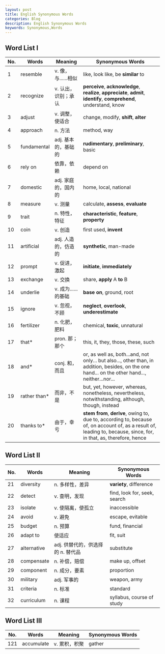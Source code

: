 ```yaml
---
layout: post
title: English Synonymous Words
categories: Blog
description: English Synonymous Words
keywords: Synonymous,Words
---
```


## Word List I

| No. | Words | Meaning | Synonymous Words |
| --- | ----- | ------- | ---------------- |
| 1 | resemble | v. 像，与......相似 | like, look like, be **similar** to |
| 2 | recognize | v. 认出，识别；承认 | **perceive**, **acknowledge**, **realize**, **appreciate**, **admit**, **identify**, **comprehend**, understand, know |
| 3 | adjust | v. 调整，使适合 | change, modify, **shift**, **alter** |
| 4 | approach | n. 方法 | method, way |
| 5 | fundamental | adj. 基本的，基础的 | **rudimentary**, **preliminary**, basic |
| 6 | rely on | 依靠，依赖 | depend on |
| 7 | domestic | adj. 家庭的，国内的 | home, local, national |
| 8 | measure | v. 测量 | calculate, **assess**, **evaluate** |
| 9 | trait | n. 特性，特征 | **characteristic**, **feature**, **property** |
| 10 | coin | v. 创造 | first used, **invent** |
| 11 | artificial | adj. 人造的，仿造的 | **synthetic**, man-made |
| 12 | prompt | v. 促进，激起 | **initiate**, **immediately** |
| 13 | exchange | v. 交换 | share, **apply** A **to** B |
| 14 | underlie | v. 成为......的基础 | **base on**, ground, root |
| 15 | ignore | v. 忽视，不顾 | **neglect**, **overlook**, **underestimate** |
| 16 | fertilizer | n. 化肥，肥料 | chemical, **toxic**, unnatural |
| 17 | that* | pron. 那；那个 | this, it, they, those, these, such |
| 18 | and* | conj. 和，而且 | or, as well as, both...and, not only... but also..., other than, in addition, besides, on the one hand... on the other hand..., neither...nor... |
| 19 | rather than* | 而非，不是 | but, yet, however, whereas, nonetheless, nevertheless, notwithstanding, although, though, instead |
| 20 | thanks to* | 由于，幸亏 | **stem from**, **derive**, owing to, due to, according to, because of, on account of, as a result of, leading to, because, since, for, in that, as, therefore, hence |

## Word List II

| No. | Words | Meaning | Synonymous Words |
| --- | ----- | ------- | ---------------- |
| 21 | diversity | n. 多样性，差异 | **variety**, difference |
| 22 | detect | v. 查明，发现 | find, look for, seek, search |
| 23 | isolate | v. 使隔离，使孤立 | inaccessible |
| 24 | avoid | v. 避免 | escape, evitable |
| 25 | budget | n. 预算 | fund, financial |
| 26 | adapt to | 使适应 | fit, suit |
| 27 | alternative | adj. 供替代的，供选择的 n. 替代品 | substitute |
| 28 | compensate | n. 补偿，赔偿 | make up, offset |
| 29 | component | n. 成分，要素 | proportion |
| 30 | military | adj. 军事的 | weapon, army |
| 31 | criteria | n. 标准 | standard |
| 32 | curriculum | n. 课程 | syllabus, course of study |



## Word List III

| No. | Words | Meaning | Synonymous Words |
| --- | ----- | ------- | ---------------- |
| 121 | accumulate | v. 累积，积聚 | gather |
